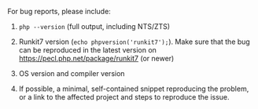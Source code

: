 For bug reports, please include:

1. `php --version` (full output, including NTS/ZTS)

2. Runkit7 version (`echo phpversion('runkit7');`). Make sure that the bug can be reproduced in the latest version on https://pecl.php.net/package/runkit7 (or newer)

3. OS version and compiler version

4. If possible, a minimal, self-contained snippet reproducing the problem,
   or a link to the affected project and steps to reproduce the issue.
